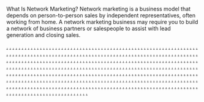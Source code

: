 What Is Network Marketing? Network marketing is a business model that depends on person-to-person sales by independent representatives, often working from home. A network marketing business may require you to build a network of business partners or salespeople to assist with lead generation and closing sales.

<a href="https://jusi3129.weebly.com">.</a>
<a href="https://jiusi178.weebly.com">.</a>
<a href="https://jusi3131.weebly.com">.</a>
<a href="https://jusi3132.weebly.com">.</a>
<a href="https://jusi3133.weebly.com">.</a>
<a href="https://jusi3134.weebly.com">.</a>
<a href="https://jusi3135.weebly.com">.</a>
<a href="https://jusi3136.weebly.com">.</a>
<a href="https://jusi3137.weebly.com">.</a>
<a href="https://jusi3138.weebly.com">.</a>
<a href="https://jusi3139.weebly.com">.</a>
<a href="https://jiusi179.weebly.com">.</a>
<a href="https://jusi3141.weebly.com">.</a>
<a href="https://jusi3142.weebly.com">.</a>
<a href="https://jusi3143.weebly.com">.</a>
<a href="https://jusi3144.weebly.com">.</a>
<a href="https://jusi3145.weebly.com">.</a>
<a href="https://jusi3146.weebly.com">.</a>
<a href="https://jusi3147.weebly.com">.</a>
<a href="https://jusi3148.weebly.com">.</a>
<a href="https://jusi3149.weebly.com">.</a>
<a href="https://jiusi180.weebly.com">.</a>
<a href="https://jusi3151.weebly.com">.</a>
<a href="https://jusi3152.weebly.com">.</a>
<a href="https://jusi3153.weebly.com">.</a>
<a href="https://jusi3154.weebly.com">.</a>
<a href="https://jusi3155.weebly.com">.</a>
<a href="https://jusi3156.weebly.com">.</a>
<a href="https://jusi3157.weebly.com">.</a>
<a href="https://jusi3158.weebly.com">.</a>
<a href="https://jusi3159.weebly.com">.</a>
<a href="https://jiusi181.weebly.com">.</a>
<a href="https://jusi3161.weebly.com">.</a>
<a href="https://jusi3162.weebly.com">.</a>
<a href="https://jusi3163.weebly.com">.</a>
<a href="https://jusi3164.weebly.com">.</a>
<a href="https://jusi3165.weebly.com">.</a>
<a href="https://jusi3166.weebly.com">.</a>
<a href="https://jusi3167.weebly.com">.</a>
<a href="https://jusi3168.weebly.com">.</a>
<a href="https://jusi3169.weebly.com">.</a>
<a href="https://jiusi182.weebly.com">.</a>
<a href="https://jusi3171.weebly.com">.</a>
<a href="https://jusi3172.weebly.com">.</a>
<a href="https://jusi3173.weebly.com">.</a>
<a href="https://jusi3174.weebly.com">.</a>
<a href="https://jusi3175.weebly.com">.</a>
<a href="https://jusi3176.weebly.com">.</a>
<a href="https://jusi3177.weebly.com">.</a>
<a href="https://jusi3178.weebly.com">.</a>
<a href="https://jusi3179.weebly.com">.</a>
<a href="https://jiusi183.weebly.com">.</a>
<a href="https://jusi3181.weebly.com">.</a>
<a href="https://jusi3182.weebly.com">.</a>
<a href="https://jusi3183.weebly.com">.</a>
<a href="https://jusi3184.weebly.com">.</a>
<a href="https://jusi3185.weebly.com">.</a>
<a href="https://jusi3186.weebly.com">.</a>
<a href="https://jusi3187.weebly.com">.</a>
<a href="https://jusi3188.weebly.com">.</a>
<a href="https://jusi3189.weebly.com">.</a>
<a href="https://jiusi184.weebly.com">.</a>
<a href="https://jusi3191.weebly.com">.</a>
<a href="https://jusi3192.weebly.com">.</a>
<a href="https://jusi3193.weebly.com">.</a>
<a href="https://jusi3194.weebly.com">.</a>
<a href="https://jusi3195.weebly.com">.</a>
<a href="https://jusi3196.weebly.com">.</a>
<a href="https://jusi3197.weebly.com">.</a>
<a href="https://jusi3198.weebly.com">.</a>
<a href="https://jusi3199.weebly.com">.</a>
<a href="https://jiusi185.weebly.com">.</a>
<a href="https://jusi3201.weebly.com">.</a>
<a href="https://jusi3202.weebly.com">.</a>
<a href="https://jusi3203.weebly.com">.</a>
<a href="https://jusi3204.weebly.com">.</a>
<a href="https://jusi3205.weebly.com">.</a>
<a href="https://jusi3206.weebly.com">.</a>
<a href="https://jusi3207.weebly.com">.</a>
<a href="https://jusi3208.weebly.com">.</a>
<a href="https://jusi3209.weebly.com">.</a>
<a href="https://jiusi186.weebly.com">.</a>
<a href="https://jusi3211.weebly.com">.</a>
<a href="https://jusi3212.weebly.com">.</a>
<a href="https://jusi3213.weebly.com">.</a>
<a href="https://jusi3214.weebly.com">.</a>
<a href="https://jusi3215.weebly.com">.</a>
<a href="https://jusi3216.weebly.com">.</a>
<a href="https://jusi3217.weebly.com">.</a>
<a href="https://jusi3218.weebly.com">.</a>
<a href="https://jusi3219.weebly.com">.</a>
<a href="https://jiusi187.weebly.com">.</a>
<a href="https://jusi3221.weebly.com">.</a>
<a href="https://jusi3222.weebly.com">.</a>
<a href="https://jusi3223.weebly.com">.</a>
<a href="https://jusi3224.weebly.com">.</a>
<a href="https://jusi3225.weebly.com">.</a>
<a href="https://jusi3226.weebly.com">.</a>
<a href="https://jusi3227.weebly.com">.</a>
<a href="https://jusi3228.weebly.com">.</a>
<a href="https://jusi3229.weebly.com">.</a>
<a href="https://jiusi188.weebly.com">.</a>
<a href="https://jusi3231.weebly.com">.</a>
<a href="https://jusi3232.weebly.com">.</a>
<a href="https://jusi3233.weebly.com">.</a>
<a href="https://jusi3234.weebly.com">.</a>
<a href="https://jusi3235.weebly.com">.</a>
<a href="https://jusi3236.weebly.com">.</a>
<a href="https://jusi3237.weebly.com">.</a>
<a href="https://jusi3238.weebly.com">.</a>
<a href="https://jusi3239.weebly.com">.</a>
<a href="https://jiusi189.weebly.com">.</a>
<a href="https://jusi3241.weebly.com">.</a>
<a href="https://jusi3242.weebly.com">.</a>
<a href="https://jusi3243.weebly.com">.</a>
<a href="https://jusi3244.weebly.com">.</a>
<a href="https://jusi3245.weebly.com">.</a>
<a href="https://jusi3246.weebly.com">.</a>
<a href="https://jusi3247.weebly.com">.</a>
<a href="https://jusi3248.weebly.com">.</a>
<a href="https://jusi3249.weebly.com">.</a>
<a href="https://jiusi190.weebly.com">.</a>
<a href="https://jusi3251.weebly.com">.</a>
<a href="https://jusi3252.weebly.com">.</a>
<a href="https://jusi3253.weebly.com">.</a>
<a href="https://jusi3254.weebly.com">.</a>
<a href="https://jusi3255.weebly.com">.</a>
<a href="https://jusi3256.weebly.com">.</a>
<a href="https://jusi3257.weebly.com">.</a>
<a href="https://jusi3258.weebly.com">.</a>
<a href="https://jusi3259.weebly.com">.</a>
<a href="https://jiusi191.weebly.com">.</a>
<a href="https://jusi3261.weebly.com">.</a>
<a href="https://jusi3262.weebly.com">.</a>
<a href="https://jusi3263.weebly.com">.</a>
<a href="https://jusi3264.weebly.com">.</a>
<a href="https://jusi3265.weebly.com">.</a>
<a href="https://jusi3266.weebly.com">.</a>
<a href="https://jusi3267.weebly.com">.</a>
<a href="https://jusi3268.weebly.com">.</a>
<a href="https://jusi3269.weebly.com">.</a>
<a href="https://jiusi192.weebly.com">.</a>
<a href="https://jusi3271.weebly.com">.</a>
<a href="https://jusi3272.weebly.com">.</a>
<a href="https://jusi3273.weebly.com">.</a>
<a href="https://jusi3274.weebly.com">.</a>
<a href="https://jusi3275.weebly.com">.</a>
<a href="https://jusi3276.weebly.com">.</a>
<a href="https://jusi3277.weebly.com">.</a>
<a href="https://jusi3278.weebly.com">.</a>
<a href="https://jusi3279.weebly.com">.</a>
<a href="https://jiusi193.weebly.com">.</a>
<a href="https://jusi3281.weebly.com">.</a>
<a href="https://jusi3282.weebly.com">.</a>
<a href="https://jusi3283.weebly.com">.</a>
<a href="https://jusi3284.weebly.com">.</a>
<a href="https://jusi3285.weebly.com">.</a>
<a href="https://jusi3286.weebly.com">.</a>
<a href="https://jusi3287.weebly.com">.</a>
<a href="https://jusi3288.weebly.com">.</a>
<a href="https://jusi3289.weebly.com">.</a>
<a href="https://jiusi194.weebly.com">.</a>
<a href="https://jusi3291.weebly.com">.</a>
<a href="https://jusi3292.weebly.com">.</a>
<a href="https://jusi3293.weebly.com">.</a>
<a href="https://jusi3294.weebly.com">.</a>
<a href="https://jusi3295.weebly.com">.</a>
<a href="https://jusi3296.weebly.com">.</a>
<a href="https://jusi3297.weebly.com">.</a>
<a href="https://jusi3298.weebly.com">.</a>
<a href="https://jusi3299.weebly.com">.</a>
<a href="https://jiusi195.weebly.com">.</a>
<a href="https://jusi3301.weebly.com">.</a>
<a href="https://jusi3302.weebly.com">.</a>
<a href="https://jusi3303.weebly.com">.</a>
<a href="https://jusi3304.weebly.com">.</a>
<a href="https://jusi3305.weebly.com">.</a>
<a href="https://jusi3306.weebly.com">.</a>
<a href="https://jusi3307.weebly.com">.</a>
<a href="https://jusi3308.weebly.com">.</a>
<a href="https://jusi3309.weebly.com">.</a>
<a href="https://jiusi196.weebly.com">.</a>
<a href="https://jusi3311.weebly.com">.</a>
<a href="https://jusi3312.weebly.com">.</a>
<a href="https://jusi3313.weebly.com">.</a>
<a href="https://jusi3314.weebly.com">.</a>
<a href="https://jusi3315.weebly.com">.</a>
<a href="https://jusi3316.weebly.com">.</a>
<a href="https://jusi3317.weebly.com">.</a>
<a href="https://jusi3318.weebly.com">.</a>
<a href="https://jusi3319.weebly.com">.</a>
<a href="https://jiusi199.weebly.com">.</a>
<a href="https://jusi3321.weebly.com">.</a>
<a href="https://jusi3322.weebly.com">.</a>
<a href="https://jusi3323.weebly.com">.</a>
<a href="https://jusi3324.weebly.com">.</a>
<a href="https://jusi3325.weebly.com">.</a>
<a href="https://jusi3326.weebly.com">.</a>
<a href="https://jusi3327.weebly.com">.</a>
<a href="https://jusi3328.weebly.com">.</a>
<a href="https://jusi3329.weebly.com">.</a>
<a href="https://jiusi197.weebly.com">.</a>
<a href="https://jusi3331.weebly.com">.</a>
<a href="https://jusi3332.weebly.com">.</a>
<a href="https://jusi3333.weebly.com">.</a>
<a href="https://jusi3334.weebly.com">.</a>
<a href="https://jusi3335.weebly.com">.</a>
<a href="https://jusi3336.weebly.com">.</a>
<a href="https://jusi3337.weebly.com">.</a>
<a href="https://jusi3338.weebly.com">.</a>
<a href="https://jusi3339.weebly.com">.</a>
<a href="https://jiusi198.weebly.com">.</a>
<a href="https://jusi3341.weebly.com">.</a>
<a href="https://jusi3342.weebly.com">.</a>
<a href="https://jusi3343.weebly.com">.</a>
<a href="https://jusi3344.weebly.com">.</a>
<a href="https://jusi3345.weebly.com">.</a>
<a href="https://jusi3346.weebly.com">.</a>
<a href="https://jusi3347.weebly.com">.</a>
<a href="https://jusi3348.weebly.com">.</a>
<a href="https://jusi3349.weebly.com">.</a>
<a href="https://jiusi200.weebly.com">.</a>
<a href="https://jusi3351.weebly.com">.</a>
<a href="https://jusi3352.weebly.com">.</a>
<a href="https://jusi3353.weebly.com">.</a>
<a href="https://jusi3354.weebly.com">.</a>
<a href="https://jusi3355.weebly.com">.</a>
<a href="https://jusi3356.weebly.com">.</a>
<a href="https://jusi3357.weebly.com">.</a>
<a href="https://jusi3358.weebly.com">.</a>
<a href="https://jusi3359.weebly.com">.</a>
<a href="https://jiusi201.weebly.com">.</a>
<a href="https://jusi3361.weebly.com">.</a>
<a href="https://jusi3362.weebly.com">.</a>
<a href="https://jusi3363.weebly.com">.</a>
<a href="https://jusi3364.weebly.com">.</a>
<a href="https://jusi3365.weebly.com">.</a>
<a href="https://jusi3366.weebly.com">.</a>
<a href="https://jusi3367.weebly.com">.</a>
<a href="https://jusi3368.weebly.com">.</a>
<a href="https://jusi3369.weebly.com">.</a>
<a href="https://jiusi202.weebly.com">.</a>
<a href="https://jusi3371.weebly.com">.</a>
<a href="https://jusi3372.weebly.com">.</a>
<a href="https://jusi3373.weebly.com">.</a>
<a href="https://jusi3374.weebly.com">.</a>
<a href="https://jusi3375.weebly.com">.</a>
<a href="https://jusi3376.weebly.com">.</a>
<a href="https://jusi3377.weebly.com">.</a>
<a href="https://jusi3378.weebly.com">.</a>
<a href="https://jusi3379.weebly.com">.</a>
<a href="https://jiusi203.weebly.com">.</a>
<a href="https://jusi3381.weebly.com">.</a>
<a href="https://jusi3382.weebly.com">.</a>
<a href="https://jusi3383.weebly.com">.</a>
<a href="https://jusi3384.weebly.com">.</a>
<a href="https://jusi3385.weebly.com">.</a>
<a href="https://jusi3386.weebly.com">.</a>
<a href="https://jusi3387.weebly.com">.</a>
<a href="https://jusi3388.weebly.com">.</a>
<a href="https://jusi3389.weebly.com">.</a>
<a href="https://jiusi204.weebly.com">.</a>
<a href="https://jusi3391.weebly.com">.</a>
<a href="https://jusi3392.weebly.com">.</a>
<a href="https://jusi3393.weebly.com">.</a>
<a href="https://jusi3394.weebly.com">.</a>
<a href="https://jusi3395.weebly.com">.</a>
<a href="https://jusi3396.weebly.com">.</a>
<a href="https://jusi3397.weebly.com">.</a>
<a href="https://jusi3398.weebly.com">.</a>
<a href="https://jusi3399.weebly.com">.</a>
<a href="https://jiusi205.weebly.com">.</a>
<a href="https://jusi3401.weebly.com">.</a>
<a href="https://jusi3402.weebly.com">.</a>
<a href="https://jusi3403.weebly.com">.</a>
<a href="https://jusi3404.weebly.com">.</a>
<a href="https://jusi3405.weebly.com">.</a>
<a href="https://jusi3406.weebly.com">.</a>
<a href="https://jusi3407.weebly.com">.</a>
<a href="https://jusi3408.weebly.com">.</a>
<a href="https://jusi3409.weebly.com">.</a>
<a href="https://jiusi206.weebly.com">.</a>
<a href="https://jusi3411.weebly.com">.</a>
<a href="https://jusi3412.weebly.com">.</a>
<a href="https://jusi3413.weebly.com">.</a>
<a href="https://jusi3414.weebly.com">.</a>
<a href="https://jusi3415.weebly.com">.</a>
<a href="https://jusi3416.weebly.com">.</a>
<a href="https://jusi3417.weebly.com">.</a>
<a href="https://jusi3418.weebly.com">.</a>
<a href="https://jusi3419.weebly.com">.</a>
<a href="https://jiusi207.weebly.com">.</a>
<a href="https://jusi3421.weebly.com">.</a>
<a href="https://jusi3422.weebly.com">.</a>
<a href="https://jusi3423.weebly.com">.</a>
<a href="https://jusi3424.weebly.com">.</a>
<a href="https://jusi3425.weebly.com">.</a>
<a href="https://jusi3426.weebly.com">.</a>
<a href="https://jusi3427.weebly.com">.</a>
<a href="https://jusi3428.weebly.com">.</a>
<a href="https://jusi3429.weebly.com">.</a>
<a href="https://jiusi208.weebly.com">.</a>
<a href="https://jusi3431.weebly.com">.</a>
<a href="https://jusi3432.weebly.com">.</a>
<a href="https://jusi3433.weebly.com">.</a>
<a href="https://jusi3434.weebly.com">.</a>
<a href="https://jusi3435.weebly.com">.</a>
<a href="https://jusi3436.weebly.com">.</a>
<a href="https://jusi3437.weebly.com">.</a>
<a href="https://jusi3438.weebly.com">.</a>
<a href="https://jusi3439.weebly.com">.</a>
<a href="https://jiusi209.weebly.com">.</a>
<a href="https://jusi3441.weebly.com">.</a>
<a href="https://jusi3442.weebly.com">.</a>
<a href="https://jusi3443.weebly.com">.</a>
<a href="https://jusi3444.weebly.com">.</a>
<a href="https://jusi3445.weebly.com">.</a>
<a href="https://jusi3446.weebly.com">.</a>
<a href="https://jusi3447.weebly.com">.</a>
<a href="https://jusi3448.weebly.com">.</a>
<a href="https://jusi3449.weebly.com">.</a>
<a href="https://jiusi210.weebly.com">.</a>
<a href="https://jusi3451.weebly.com">.</a>
<a href="https://jusi3452.weebly.com">.</a>
<a href="https://jusi3453.weebly.com">.</a>
<a href="https://jusi3454.weebly.com">.</a>
<a href="https://jusi3455.weebly.com">.</a>
<a href="https://jusi3456.weebly.com">.</a>
<a href="https://jusi3457.weebly.com">.</a>
<a href="https://jusi3458.weebly.com">.</a>
<a href="https://jusi3459.weebly.com">.</a>
<a href="https://jiusi211.weebly.com">.</a>
<a href="https://jusi3461.weebly.com">.</a>
<a href="https://jusi3462.weebly.com">.</a>
<a href="https://jusi3463.weebly.com">.</a>
<a href="https://jusi3464.weebly.com">.</a>
<a href="https://jusi3465.weebly.com">.</a>
<a href="https://jusi3466.weebly.com">.</a>
<a href="https://jusi3467.weebly.com">.</a>
<a href="https://jusi3468.weebly.com">.</a>
<a href="https://jusi3469.weebly.com">.</a>
<a href="https://jiusi212.weebly.com">.</a>
<a href="https://jusi3471.weebly.com">.</a>
<a href="https://jusi3472.weebly.com">.</a>
<a href="https://jusi3473.weebly.com">.</a>
<a href="https://jusi3474.weebly.com">.</a>
<a href="https://jusi3475.weebly.com">.</a>
<a href="https://jusi3476.weebly.com">.</a>
<a href="https://jusi3477.weebly.com">.</a>
<a href="https://jusi3478.weebly.com">.</a>
<a href="https://jusi3479.weebly.com">.</a>
<a href="https://jiusi213.weebly.com">.</a>
<a href="https://jusi3481.weebly.com">.</a>
<a href="https://jusi3482.weebly.com">.</a>
<a href="https://jusi3483.weebly.com">.</a>
<a href="https://jusi3484.weebly.com">.</a>
<a href="https://jusi3485.weebly.com">.</a>
<a href="https://jusi3486.weebly.com">.</a>
<a href="https://jusi3487.weebly.com">.</a>
<a href="https://jusi3488.weebly.com">.</a>
<a href="https://jusi3489.weebly.com">.</a>
<a href="https://jiusi214.weebly.com">.</a>
<a href="https://jusi3491.weebly.com">.</a>
<a href="https://jusi3492.weebly.com">.</a>
<a href="https://jusi3493.weebly.com">.</a>
<a href="https://jusi3494.weebly.com">.</a>
<a href="https://jusi3495.weebly.com">.</a>
<a href="https://jusi3496.weebly.com">.</a>
<a href="https://jusi3497.weebly.com">.</a>
<a href="https://jusi3498.weebly.com">.</a>
<a href="https://jusi3499.weebly.com">.</a>
<a href="https://jiusi215.weebly.com">.</a>
<a href="https://jusi3501.weebly.com">.</a>
<a href="https://jusi3502.weebly.com">.</a>
<a href="https://jusi3503.weebly.com">.</a>
<a href="https://jusi3504.weebly.com">.</a>
<a href="https://jusi3505.weebly.com">.</a>
<a href="https://jusi3506.weebly.com">.</a>
<a href="https://jusi3507.weebly.com">.</a>
<a href="https://jusi3508.weebly.com">.</a>
<a href="https://jusi3509.weebly.com">.</a>
<a href="https://jiusi216.weebly.com">.</a>
<a href="https://jusi3511.weebly.com">.</a>
<a href="https://jusi3512.weebly.com">.</a>
<a href="https://jusi3513.weebly.com">.</a>
<a href="https://jusi3514.weebly.com">.</a>
<a href="https://jusi3515.weebly.com">.</a>
<a href="https://jusi3516.weebly.com">.</a>
<a href="https://jusi3517.weebly.com">.</a>
<a href="https://jusi3518.weebly.com">.</a>
<a href="https://jusi3519.weebly.com">.</a>
<a href="https://jiusi218.weebly.com">.</a>
<a href="https://jusi3521.weebly.com">.</a>
<a href="https://jusi3522.weebly.com">.</a>
<a href="https://jusi3523.weebly.com">.</a>
<a href="https://jusi3524.weebly.com">.</a>
<a href="https://jusi3525.weebly.com">.</a>
<a href="https://jusi3526.weebly.com">.</a>
<a href="https://jusi3527.weebly.com">.</a>
<a href="https://jusi3528.weebly.com">.</a>
<a href="https://jusi3529.weebly.com">.</a>
<a href="https://jiusi217.weebly.com">.</a>
<a href="https://jusi3531.weebly.com">.</a>
<a href="https://jusi3532.weebly.com">.</a>
<a href="https://jusi3533.weebly.com">.</a>
<a href="https://jusi3534.weebly.com">.</a>
<a href="https://jusi3535.weebly.com">.</a>
<a href="https://jusi3536.weebly.com">.</a>
<a href="https://jusi3537.weebly.com">.</a>
<a href="https://jusi3538.weebly.com">.</a>
<a href="https://jusi3539.weebly.com">.</a>
<a href="https://jiusi219.weebly.com">.</a>
<a href="https://jusi3541.weebly.com">.</a>
<a href="https://jusi3542.weebly.com">.</a>
<a href="https://jusi3543.weebly.com">.</a>
<a href="https://jusi3544.weebly.com">.</a>
<a href="https://jusi3545.weebly.com">.</a>
<a href="https://jusi3546.weebly.com">.</a>
<a href="https://jusi3547.weebly.com">.</a>
<a href="https://jusi3548.weebly.com">.</a>
<a href="https://jusi3549.weebly.com">.</a>
<a href="https://jiusi220.weebly.com">.</a>
<a href="https://jusi3551.weebly.com">.</a>
<a href="https://jusi3552.weebly.com">.</a>
<a href="https://jusi3553.weebly.com">.</a>
<a href="https://jusi3554.weebly.com">.</a>
<a href="https://jusi3555.weebly.com">.</a>
<a href="https://jusi3556.weebly.com">.</a>
<a href="https://jusi3557.weebly.com">.</a>
<a href="https://jusi3558.weebly.com">.</a>
<a href="https://jusi3559.weebly.com">.</a>
<a href="https://jiusi221.weebly.com">.</a>
<a href="https://jusi3561.weebly.com">.</a>
<a href="https://jusi3562.weebly.com">.</a>
<a href="https://jusi3563.weebly.com">.</a>
<a href="https://jusi3564.weebly.com">.</a>
<a href="https://jusi3565.weebly.com">.</a>
<a href="https://jusi3566.weebly.com">.</a>
<a href="https://jusi3567.weebly.com">.</a>
<a href="https://jusi3568.weebly.com">.</a>
<a href="https://jusi3569.weebly.com">.</a>
<a href="https://jiusi222.weebly.com">.</a>
<a href="https://jusi3571.weebly.com">.</a>
<a href="https://jusi3572.weebly.com">.</a>
<a href="https://jusi3573.weebly.com">.</a>
<a href="https://jusi3574.weebly.com">.</a>
<a href="https://jusi3575.weebly.com">.</a>
<a href="https://jusi3576.weebly.com">.</a>
<a href="https://jusi3577.weebly.com">.</a>
<a href="https://jusi3578.weebly.com">.</a>
<a href="https://jusi3579.weebly.com">.</a>
<a href="https://jiusi232.weebly.com">.</a>
<a href="https://jusi3581.weebly.com">.</a>
<a href="https://jusi3582.weebly.com">.</a>
<a href="https://jusi3583.weebly.com">.</a>
<a href="https://jusi3584.weebly.com">.</a>
<a href="https://jusi3585.weebly.com">.</a>
<a href="https://jusi3586.weebly.com">.</a>
<a href="https://jusi3587.weebly.com">.</a>
<a href="https://jusi3588.weebly.com">.</a>
<a href="https://jusi3589.weebly.com">.</a>
<a href="https://jiusi233.weebly.com">.</a>
<a href="https://jusi3591.weebly.com">.</a>
<a href="https://jusi3592.weebly.com">.</a>
<a href="https://jusi3593.weebly.com">.</a>
<a href="https://jusi3594.weebly.com">.</a>
<a href="https://jusi3595.weebly.com">.</a>
<a href="https://jusi3596.weebly.com">.</a>
